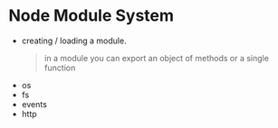 # Node Module System

- creating / loading a module.
  > in a module you can export an object of methods or a single function
- os
- fs
- events
- http
